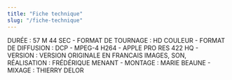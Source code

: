 ```yaml
---
title: "Fiche technique"
slug: "/fiche-technique"
---
```


DURÉE : 57 M 44 SEC - FORMAT DE TOURNAGE : HD COULEUR - FORMAT DE DIFFUSION : DCP - MPEG-4 H264 - APPLE PRO RES 422 HQ - VERSION : VERSION ORIGINALE EN FRANCAIS
IMAGES, SON, RÉALISATION : FRÉDÉRIQUE MENANT - MONTAGE : MARIE BEAUNE  - MIXAGE : THIERRY DELOR
